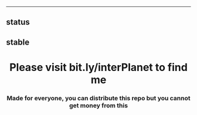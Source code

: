 ----------
status
----------
stable
----------
<div align="center">
    <h1>Please visit bit.ly/interPlanet to find me</h1>
    <h3>Made for everyone, you can distribute this repo but you cannot get money from this</h3>
